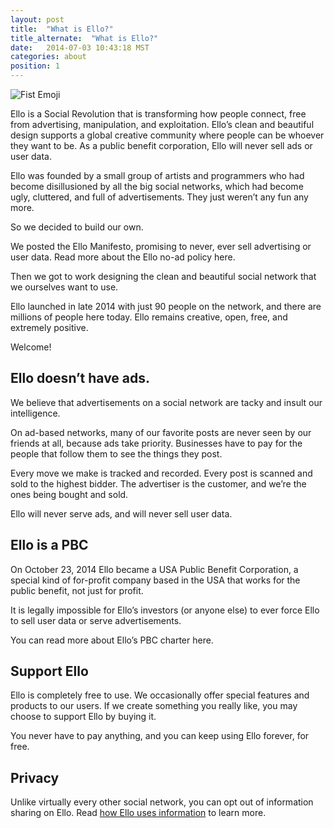 ```yaml
---
layout: post
title:  "What is Ello?"
title_alternate:  "What is Ello?"
date:   2014-07-03 10:43:18 MST
categories: about
position: 1
---
```

![Fist Emoji](http://i.imgur.com/E4aTorV.png)<br>



Ello is a Social Revolution that is transforming how people connect, free from advertising, manipulation, and exploitation. Ello’s clean and beautiful design supports a global creative community where people can be whoever they want to be. As a public benefit corporation, Ello will never sell ads or user data.

Ello was founded by a small group of artists and programmers who had become disillusioned by all the big social networks, which had become ugly, cluttered, and full of advertisements. They just weren’t any fun any more.

So we decided to build our own.

We posted the Ello Manifesto, promising to never, ever sell advertising or user data. Read more about the Ello no-ad policy here.

Then we got to work designing the clean and beautiful social network that we ourselves want to use.

Ello launched in late 2014 with just 90 people on the network, and there are millions of people here today. Ello remains creative, open, free, and extremely positive.

Welcome!

## Ello doesn’t have ads.

We believe that advertisements on a social network are tacky and insult our intelligence.

On ad-based networks, many of our favorite posts are never seen by our friends at all, because ads take priority. Businesses have to pay for the people that follow them to see the things they post.

Every move we make is tracked and recorded. Every post is scanned and sold to the highest bidder. The advertiser is the customer, and we’re the ones being bought and sold.

Ello will never serve ads, and will never sell user data.

## Ello is a PBC

On October 23, 2014 Ello became a USA Public Benefit Corporation, a special kind of for-profit company based in the USA that works for the public benefit, not just for profit.

It is legally impossible for Ello’s investors (or anyone else) to ever force Ello to sell user data or serve advertisements.

You can read more about Ello’s PBC charter here.

## Support Ello

Ello is completely free to use. We occasionally offer special features and products to our users. If we create something you really like, you may choose to support Ello by buying it.

You never have to pay anything, and you can keep using Ello forever, for free.

## Privacy

Unlike virtually every other social network, you can opt out of information sharing on Ello. Read [how Ello uses information](/wtf/about/ello-tracking-and-your-data/) to learn more.
